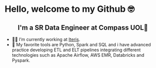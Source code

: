 # Hello, welcome to my Github 🤓

## <div align="center">I'm a SR Data Engineer at Compass UOL🚀</div>  

- 👨‍💻 I’m currently working at [Iteris](https://www.iteris.com.br/).
- 🔧 My favorite tools are Python, Spark and SQL and i have advanced practice developing ETL and ELT pipelines integrating different technologies such as Apache Airflow, AWS EMR, Databricks and Pyspark.
